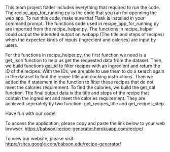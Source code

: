 This team project folder includes everything that required to run the code. The recipe_app_for_running.py is the code that you run for openning the web app. To run this code, make sure that Flask is installed in your command prompt. The functions code used in recipe_app_for_running.py are imported from the recipe_helper.py. The functions in recipe_helper could output the intended output on webapp (The title and steps of recipes) when the expected kinds of inputs (ingredient and calories) are input by users. 

For the functions in recipe_helper.py, the first function we need is a get_json function to help us get the requested data from the dataset. Then, we build functions get_id to filter recipes with an ingredient and return the ID of the recipes. With the IDs, we are able to use them to do a search again in the dataset to find the recipe title and cooking instructions. Then we added the if statement in the function to filter these recipes that do not meet the calories requirement. To find the calories, we build the get_cal function. The final output data is the title and steps of the recipe that contain the ingredient and meet the calories requirement. They are achieved seperately by two function: get_recipes_title and get_recipes_step.

Have fun with our code!

To access the application, please copy and paste the link below to your web browser.
https://babson-recipe-generator.herokuapp.com/recipe/


To view our website, please visit:
https://sites.google.com/babson.edu/recipe-generator/